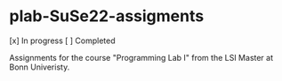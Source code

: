 # plab-SuSe22-assigments

[x] In progress [ ] Completed

Assignments for the course "Programming Lab I" from the LSI Master at Bonn Univeristy.

